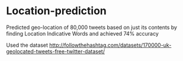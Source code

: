 # Location-prediction
Predicted geo-location of 80,000 tweets based on just its contents by finding Location Indicative Words and achieved 74% accuracy 

Used the dataset http://followthehashtag.com/datasets/170000-uk-geolocated-tweets-free-twitter-dataset/
